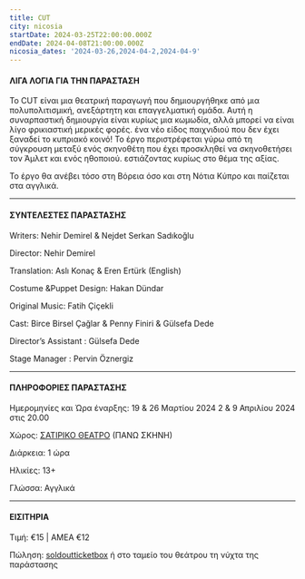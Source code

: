 ```yaml
---
title: CUT
city: nicosia
startDate: 2024-03-25T22:00:00.000Z
endDate: 2024-04-08T21:00:00.000Z
nicosia_dates: '2024-03-26,2024-04-2,2024-04-9'
---
```


#### ΛΙΓΑ ΛΟΓΙΑ ΓΙΑ ΤΗΝ ΠΑΡΑΣΤΑΣΗ

Το CUT είναι μια θεατρική παραγωγή που δημιουργήθηκε από μια πολυπολιτισμική, ανεξάρτητη και επαγγελματική ομάδα. Αυτή η συναρπαστική δημιουργία είναι κυρίως μια κωμωδία, αλλά μπορεί να είναι λίγο φρικιαστική μερικές φορές. ένα νέο είδος παιχνιδιού
που δεν έχει ξαναδεί το κυπριακό κοινό! Το έργο περιστρέφεται γύρω από τη σύγκρουση μεταξύ ενός σκηνοθέτη που έχει προσκληθεί να σκηνοθετήσει τον Άμλετ και ενός ηθοποιού. εστιάζοντας κυρίως στο θέμα της αξίας. 

Το έργο θα ανέβει τόσο στη Βόρεια όσο και στη Νότια Κύπρο και παίζεται στα αγγλικά.

***

#### ΣΥΝΤΕΛΕΣΤΕΣ ΠΑΡΑΣΤΑΣΗΣ

Writers: Nehir Demirel & Nejdet Serkan Sadıkoğlu

Director: Nehir Demirel&#x9;

Translation: Aslı Konaç & Eren Ertürk (English)

Costume \&Puppet Design: Hakan Dündar

Original Music: Fatih Çiçekli

Cast: Birce Birsel Çağlar & Penny Finiri & Gülsefa Dede

Director’s Assistant : Gülsefa Dede

Stage Manager : Pervin Öznergiz

***

#### ΠΛΗΡΟΦΟΡΙΕΣ ΠΑΡΑΣΤΑΣΗΣ

Ημερομηνίες και Ώρα έναρξης: 19 & 26 Μαρτίου 2024 2 & 9 Απριλίου 2024 στις 20.00

Χώρος:  [ΣΑΤΙΡΙΚΟ ΘΕΑΤΡΟ](https://www.google.com/maps/place/%CE%A3%CE%B1%CF%84%CE%B9%CF%81%CE%B9%CE%BA%CF%8C+-+%CE%A0%CE%BF%CE%BB%CE%B9%CF%84%CE%B9%CF%83%CF%84%CE%B9%CE%BA%CF%8C+%CE%9A%CE%AD%CE%BD%CF%84%CF%81%CE%BF+%CE%92%CE%BB%CE%B1%CE%B4%CE%AF%CE%BC%CE%B7%CF%81%CE%BF%CF%82+%CE%9A%CE%B1%CF%85%CE%BA%CE%B1%CF%81%CE%B9%CE%B4%CE%B7%CF%82/@35.1632156,33.3838906,17z/data=!3m1!4b1!4m6!3m5!1s0x14de177a40a8df55:0x5a1208ca40323c3f!8m2!3d35.1632112!4d33.3864655!16s%2Fg%2F11d_bc6l_v?entry=ttu) (ΠΑΝΩ ΣΚΗΝΗ)

Διάρκεια: 1 ώρα

Ηλικίες: 13+

Γλώσσα: Αγγλικά

***

#### ΕΙΣΙΤΗΡΙΑ

Τιμή: €15 | AMEA €12

Πώληση: 	[soldoutticketbox](https://www.soldoutticketbox.com/event/cut-satiriko?lang=el\&utm_source=homearticles\&utm_medium=banner\&utm_campaign=bannercampaign)	ή στο ταμείο του θεάτρου τη νύχτα της παράστασης
